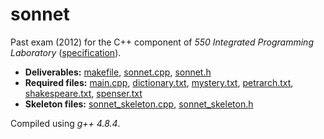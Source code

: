 # sonnet

Past exam (2012) for the C++ component of _550 Integrated Programming Laboratory_ ([specification](spec.pdf)).

- __Deliverables:__ [makefile](makefile), [sonnet.cpp](sonnet.cpp), [sonnet.h](sonnet.h)
- __Required files:__ [main.cpp](main.cpp), [dictionary.txt](dictionary.txt), [mystery.txt](mystery.txt), [petrarch.txt](petrarch.txt), [shakespeare.txt](shakespeare.txt), [spenser.txt](spenser.txt)
- __Skeleton files:__ [sonnet_skeleton.cpp](sonnet_skeleton.cpp), [sonnet_skeleton.h](sonnet_skeleton.h)

Compiled using _g++ 4.8.4_.
